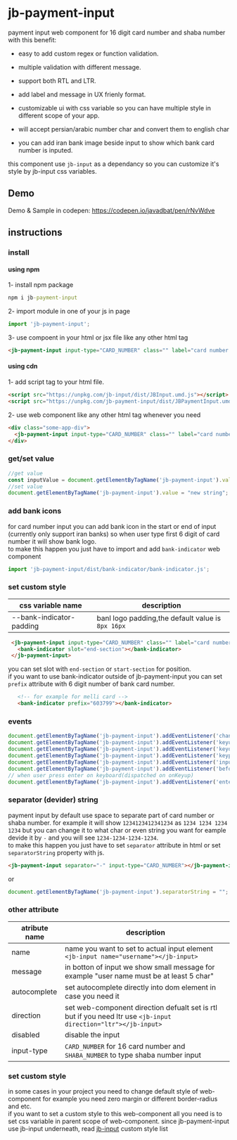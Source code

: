 # jb-payment-input

payment input web component for 16 digit card number and shaba number with this benefit:

- easy to add custom regex or function validation.

- multiple validation with different message.

- support both RTL and LTR.

- add label and message in UX frienly format.

- customizable ui with css variable so you can have multiple style in different scope of your app.

- will accept persian/arabic number char and convert them to english char

- you can add iran bank image beside input to show which bank card number is inputed.

this component use `jb-input` as a dependancy so you can customize it's style by jb-input css variables.
## Demo   
Demo & Sample in codepen: <https://codepen.io/javadbat/pen/rNvWdve>
## instructions

### install

#### using npm

1- install npm package
```cmd
npm i jb-payment-input
```

2- import module in one of your js in page

```js
import 'jb-payment-input';

```

3- use compoent in your html or jsx file like any other html tag

```html
<jb-payment-input input-type="CARD_NUMBER" class="" label="card number:" message="subtitle of input box"></jb-input>
```
#### using cdn

1- add script tag to your html file.

```HTML
<script src="https://unpkg.com/jb-input/dist/JBInput.umd.js"></script>
<script src="https://unpkg.com/jb-payment-input/dist/JBPaymentInput.umd.js"></script>
```
2- use web component like any other html tag whenever you need

```html
<div class="some-app-div">
  <jb-payment-input input-type="CARD_NUMBER" class="" label="card number:" message="subtitle of input box"></jb-payment-input>
</div>
```
### get/set value

```js
//get value
const inputValue = document.getElementByTagName('jb-payment-input').value;
//set value
document.getElementByTagName('jb-payment-input').value = "new string";
```
### add bank icons
for card number input you can add bank icon in the start or end of input (currently only support iran banks) so when user type first 6 digit of card number it will show bank logo.    
to make this happen you just have to import and add `bank-indicator` web component
```js
import 'jb-payment-input/dist/bank-indicator/bank-indicator.js';
```
### set custom style
| css variable name          | description                                      |
| -----------------          | -----------                                      |
| --bank-indicator-padding   | banl logo padding,the default value is `8px 16px`|
```html
 <jb-payment-input input-type="CARD_NUMBER" class="" label="card number:" message="with bank indicator">
   <bank-indicator slot="end-section"></bank-indicator>
 </jb-payment-input>
```
you can set slot with `end-section` or `start-section` for position.    
if you want to use bank-indicator outside of jb-payment-input you can set `prefix` attribute with 6 digit number of bank card number.
```html
   <!-- for example for melli card -->
   <bank-indicator prefix="603799"></bank-indicator>
```
### events

```js
document.getElementByTagName('jb-payment-input').addEventListener('change',(event)=>{console.log(event.target.value)});
document.getElementByTagName('jb-payment-input').addEventListener('keyup',(event)=>{console.log(event.target.value)});
document.getElementByTagName('jb-payment-input').addEventListener('keydown',(event)=>{console.log(event.target.value)});
document.getElementByTagName('jb-payment-input').addEventListener('keypress',(event)=>{console.log(event.target.value)});
document.getElementByTagName('jb-payment-input').addEventListener('input',(event)=>{console.log(event.target.value)});
document.getElementByTagName('jb-payment-input').addEventListener('beforeinput',(event)=>{console.log(event.target.value)});
// when user press enter on keyboard(dispatched on onKeyup)
document.getElementByTagName('jb-payment-input').addEventListener('enter',(event)=>{console.log(event.target.value)});
```
### separator (devider) string
payment input by default use space to separate part of card number or shaba number. for example it will show `1234123412341234` as `1234 1234 1234 1234` but you can change it to what char or even string you want for eample devide it by `-` and you will see `1234-1234-1234-1234`.    
to make this happen you just have to set `separator` attribute in html or set `separatorString` property with js.
```html
<jb-payment-input separator="-" input-type="CARD_NUMBER"></jb-payment-input>
```
or
```js
document.getElementByTagName('jb-payment-input').separatorString = "";
```
### other attribute

| atribute name  | description                                                                                                         |
| -------------  | -------------                                                                                                       |
| name           | name you want to set to actual input element `<jb-input name="username"></jb-input>`                                |
| message        | in botton of input we show small message for example "user name must be at least 5 char"                            |
| autocomplete   | set autocomplete directly into dom element in case you need it                                                      |
| direction      | set web-component direction defualt set is rtl but if you need ltr use `<jb-input direction="ltr"></jb-input>`      |
| disabled       | disable the input                                                                                                   |
| input-type     | `CARD_NUMBER` for 16 card number and `SHABA_NUMBER` to type shaba number input                                      |

### set custom style

in some cases in your project you need to change default style of web-component for example you need zero margin or different border-radius and etc.    
if you want to set a custom style to this web-component all you need is to set css variable in parent scope of web-component.
since jb-payment-input use jb-input underneath, read [jb-input](https://github.com/javadbat/jb-input) custom style list
